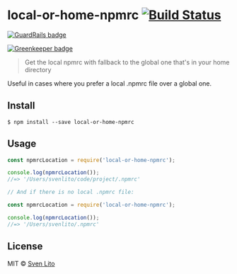 # local-or-home-npmrc [![Build Status](https://travis-ci.org/svnlto/local-or-home-npmrc.svg?branch=master)](https://travis-ci.org/svnlto/local-or-home-npmrc)

[![GuardRails badge](https://badges.guardrails.io/svnlto/local-or-home-npmrc.svg)](https://guardrails.io/)

[![Greenkeeper badge](https://badges.greenkeeper.io/svnlto/local-or-home-npmrc.svg)](https://greenkeeper.io/)

> Get the local npmrc with fallback to the global one that's in your home directory

Useful in cases where you prefer a local .npmrc file over a global one.


## Install

```
$ npm install --save local-or-home-npmrc
```


## Usage

```js
const npmrcLocation = require('local-or-home-npmrc');

console.log(npmrcLocation());
//=> '/Users/svenlito/code/project/.npmrc'

// And if there is no local .npmrc file:

const npmrcLocation = require('local-or-home-npmrc');

console.log(npmrcLocation());
//=> '/Users/svenlito/.npmrc'

```


## License

MIT © [Sven Lito](https://svenlito.com)
